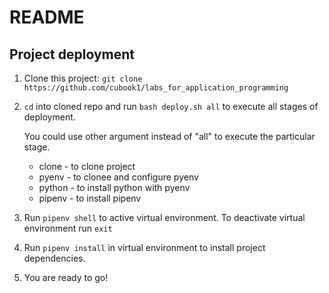 # README
## Project deployment
1. Clone this project: `git clone https://github.com/cubook1/labs_for_application_programming`
2. `cd` into cloned repo and run `bash deploy.sh all` to execute all stages of deployment.

    You could use other argument instead of "all" to execute the particular stage.
    - clone - to clone project
    - pyenv - to clonee and configure pyenv
    - python - to install python with pyenv
	- pipenv - to install pipenv


3. Run `pipenv shell` to active virtual environment.
	To deactivate virtual environment run `exit`
4. Run `pipenv install` in virtual environment to install project dependencies.
5. You are ready to go!
